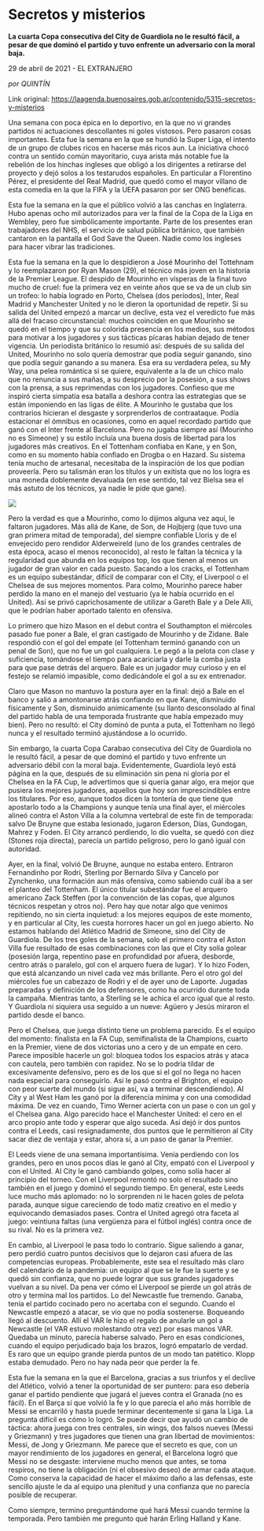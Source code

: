 # Secretos y misterios

**La cuarta Copa consecutiva del City de Guardiola no le resultó fácil, a pesar de que dominó el partido y tuvo enfrente un adversario con la moral baja.**

29 de abril de 2021 - EL EXTRANJERO

_por QUINTÍN_

Link original: https://laagenda.buenosaires.gob.ar/contenido/5315-secretos-y-misterios



Una semana con poca épica en lo deportivo, en la que no vi grandes partidos ni actuaciones descollantes ni goles vistosos. Pero pasaron cosas importantes. Esta fue la semana en la que se hundió la Super Liga, el intento de un grupo de clubes ricos en hacerse más ricos aun. La iniciativa chocó contra un sentido común mayoritario, cuya arista más notable fue la rebelión de los hinchas ingleses que obligó a los dirigentes a retirarse del proyecto y dejó solos a los testarudos españoles. En particular a Florentino Pérez, el presidente del Real Madrid, que quedó como el mayor villano de esta comedia en la que la FIFA y la UEFA pasaron por ser ONG benéficas.




Esta fue la semana en la que el público volvió a las canchas en Inglaterra. Hubo apenas ocho mil autorizados para ver la final de la Copa de la Liga en Wembley, pero fue simbólicamente importante. Parte de los presentes eran trabajadores del NHS, el servicio de salud pública británico, que también cantaron en la pantalla el God Save the Queen. Nadie como los ingleses para hacer vibrar las tradiciones.




Esta fue la semana en la que lo despidieron a José Mourinho del Tottehnam y lo reemplazaron por Ryan Mason (29), el técnico más joven en la historia de la Premier League. El despido de Mourinho en vísperas de la final tuvo mucho de cruel: fue la primera vez en veinte años que se va de un club sin un trofeo: lo había logrado en Porto, Chelsea (dos períodos), Inter, Real Madrid y Manchester United y no le dieron la oportunidad de repetir. Si su salida del United empezó a marcar un declive, esta vez el veredicto fue más allá del fracaso circunstancial: muchos coinciden en que Mourinho se quedó en el tiempo y que su colorida presencia en los medios, sus métodos para motivar a los jugadores y sus tácticas pícaras habían dejado de tener vigencia. Un periodista británico lo resumió así: después de su salida del United, Mourinho no solo quería demostrar que podía seguir ganando, sino que podía seguir ganando a su manera. Esa era su verdadera pelea, su My Way, una pelea romántica si se quiere, equivalente a la de un chico malo que no renuncia a sus mañas, a su desprecio por la posesión, a sus shows con la prensa, a sus reprimendas con los jugadores. Confieso que me inspiró cierta simpatía esa batalla a deshora contra las estrategias que se están imponiendo en las ligas de élite. A Mourinho le gustaba que los contrarios hicieran el desgaste y sorprenderlos de contraataque. Podía estacionar el ómnibus en ocasiones, como en aquel recordado partido que ganó con el Inter frente al Barcelona. Pero no jugaba siempre así (Mourinho no es Simeone) y su estilo incluía una buena dosis de libertad para los jugadores más creativos. En el Tottenham confiaba en Kane, y en Son, como en su momento había confiado en Drogba o en Hazard. Su sistema tenía mucho de artesanal, necesitaba de la inspiración de los que podían proveerla. Pero su talismán eran los títulos y un exitista que no los logra es una moneda doblemente devaluada (en ese sentido, tal vez Bielsa sea el más astuto de los técnicos, ya nadie le pide que gane).




[![](https://img.youtube.com/vi/vj4hdlbKMJY/0.jpg)](https://www.youtube.com/watch?v=vj4hdlbKMJY)




Pero la verdad es que a Mourinho, como lo dijimos alguna vez aquí, le faltaron jugadores. Más allá de Kane, de Son, de Hojbjerg (que tuvo una gran primera mitad de temporada), del siempre confiable Lloris y de el envejecido pero rendidor Alderweireld (uno de los grandes centrales de esta época, acaso el menos reconocido), al resto le faltan la técnica y la regularidad que abunda en los equipos top, los que tienen al menos un jugador de gran valor en cada puesto. Sacando a los cracks, el Tottenham es un equipo subestándar, difícil de comparar con el City, el Liverpool o el Chelsea de sus mejores momentos. Para colmo, Mourinho parece haber perdido la mano en el manejo del vestuario (ya le había ocurrido en el United). Así se privó caprichosamente de utilizar a Gareth Bale y a Dele Alli, que le podrían haber aportado talento en ofensiva.




Lo primero que hizo Mason en el debut contra el Southampton el miércoles pasado fue poner a Bale, el gran castigado de Mourinho y de Zidane. Bale respondió con el gol del empate (el Tottenham terminó ganando con un penal de Son), que no fue un gol cualquiera. Le pegó a la pelota con clase y suficiencia, tomándose el tiempo para acariciarla y darle la comba justa para que pase detrás del arquero. Bale es un jugador muy curioso y en el festejo se relamió impasible, como dedicándole el gol a su ex entrenador.




Claro que Mason no mantuvo la postura ayer en la final: dejó a Bale en el banco y salió a amontonarse atrás confiando en que Kane, disminuido físicamente y Son, disminuido anímicamente (su llanto desconsolado al final del partido habla de una temporada frustrante que había empezado muy bien). Pero no resultó: el City dominó de punta a puta, el Tottenham no llegó nunca y el resultado terminó ajustándose a lo ocurrido.




Sin embargo, la cuarta Copa Carabao consecutiva del City de Guardiola no le resultó fácil, a pesar de que dominó el partido y tuvo enfrente un adversario débil con la moral baja. Evidentemente, Guardiola leyó está página en la que, después de su eliminación sin pena ni gloria por el Chelsea en la FA Cup, le advertimos que si quería ganar algo, era mejor que pusiera los mejores jugadores, aquellos que hoy son imprescindibles entre los titulares. Por eso, aunque todos dicen la tontería de que tiene que apostarlo todo a la Champions y aunque tenía una final ayer, el miércoles alineó contra el Aston Villa a la columna vertebral de este fin de temporada: salvo De Bruyne que estaba lesionado, jugaron Ederson, Días, Gundogan, Mahrez y Foden. El City arrancó perdiendo, lo dio vuelta, se quedó con diez (Stones roja directa), parecía un partido peligroso, pero lo ganó igual con autoridad.




Ayer, en la final, volvió De Bruyne, aunque no estaba entero. Entraron Fernandinho por Rodri, Sterling por Bernardo Silva y Cancelo por Zynchenko, una formación aun más ofensiva, como sabiendo cuál iba a ser el planteo del Tottenham. El único titular subestándar fue el arquero americano Zack Steffen (por la convención de las copas, que algunos técnicos respetan y otros no). Pero hay que notar algo que venimos repitiendo, no sin cierta inquietud: a los mejores equipos de este momento, y en particular al City, les cuesta horrores hacer un gol en juego abierto. No estamos hablando del Atlético Madrid de Simeone, sino del City de Guardiola. De los tres goles de la semana, solo el primero contra el Aston Villa fue resultado de esas combinaciones con las que el City solía golear (posesión larga, repentino pase en profundidad por afuera, desborde, centro atrás o paralelo, gol con el arquero fuera de lugar). Y lo hizo Foden, que está alcanzando un nivel cada vez más brillante. Pero el otro gol del miércoles fue un cabezazo de Rodri y el de ayer uno de Laporte. Jugadas preparadas y definición de los defensores, como ha ocurrido durante toda la campaña. Mientras tanto, a Sterling se le achica el arco igual que al resto. Y Guardiola ni siquiera usa seguido a un nueve: Agüero y Jesús miraron el partido desde el banco.




Pero el Chelsea, que juega distinto tiene un problema parecido. Es el equipo del momento: finalista en la FA Cup, semifinalista de la Champions, cuarto en la Premier, viene de dos victorias uno a cero y de un empate en cero. Parece imposible hacerle un gol: bloquea todos los espacios atrás y ataca con cautela, pero también con rapidez. No se lo podría tildar de excesivamente defensivo, pero es de los que si el gol no llega no hacen nada especial para conseguirlo. Así le pasó contra el Brighton, el equipo con peor suerte del mundo (si sigue así, va a terminar descendiendo). Al City y al West Ham les ganó por la diferencia mínima y con una comodidad máxima. De vez en cuando, Timo Werner acierta con un pase o con un gol y el Chelsea gana. Algo parecido hace el Manchester United: el cero en el arco propio ante todo y esperar que algo suceda. Así dejó ir dos puntos contra el Leeds, casi resignadamente, dos puntos que le permitieron al City sacar diez de ventaja y estar, ahora sí, a un paso de ganar la Premier.




El Leeds viene de una semana importantísima. Venía perdiendo con los grandes, pero en unos pocos días le ganó al City, empató con el Liverpool y con el United. Al City le ganó cambiando golpes, como solía hacer al principio del torneo. Con el Liverpool remontó no solo el resultado sino también en el juego y dominó el segundo tiempo. En general, este Leeds luce mucho más aplomado: no lo sorprenden ni le hacen goles de pelota parada, aunque sigue careciendo de todo matiz creativo en el medio y equivocando demasiados pases. Contra el United agregó otra faceta al juego: veintiuna faltas (una vergüenza para el fútbol inglés) contra once de su rival. No es la primera vez.




En cambio, al Liverpool le pasa todo lo contrario. Sigue saliendo a ganar, pero perdió cuatro puntos decisivos que lo dejaron casi afuera de las competencias europeas. Probablemente, este sea el resultado más claro del calendario de la pandemia: un equipo al que se le fue la suerte y se quedó sin confianza, que no puede lograr que sus grandes jugadores vuelvan a su nivel. Da pena ver cómo el Liverpool se pierde un gol atrás de otro y termina mal los partidos. Lo del Newcastle fue tremendo. Ganaba, tenía el partido cocinado pero no acertaba con el segundo. Cuando el Newcastle empezó a atacar, se vio que no podía sostenerse. Boqueando llegó al descuento. Allí el VAR le hizo el regalo de anularle un gol a Newcastle (el VAR estuvo molestando otra vez) por esas manos VAR. Quedaba un minuto, parecía haberse salvado. Pero en esas condiciones, cuando el equipo perjudicado baja los brazos, logró empatarlo de verdad. Es raro que un equipo grande pierda puntos de un modo tan patético. Klopp estaba demudado. Pero no hay nada peor que perder la fe.




Esta fue la semana en la que el Barcelona, gracias a sus triunfos y el declive del Atlético, volvió a tener la oportunidad de ser puntero: para eso debería ganar el partido pendiente que jugará el jueves contra el Granada (no es fácil). En el Barça sí que volvió la fe y lo que parecía el año más horrible de Messi se encarriló y hasta puede terminar decentemente si gana la Liga. La pregunta difícil es cómo lo logró. Se puede decir que ayudó un cambio de táctica: ahora juega con tres centrales, sin wings, dos falsos nueves (Messi y Griezmann) y tres jugadores que tienen una gran libertad de movimientos: Messi, de Jong y Griezmann. Me parece que el secreto es que, con un mayor rendimiento de los jugadores en general, el Barcelona logró que Messi no se desgaste: interviene mucho menos que antes, se toma respiros, no tiene la obligación (ni el obsesivo deseo) de armar cada ataque. Como conserva la capacidad de hacer el máximo daño a las defensas, este sencillo ajuste le da al equipo una plenitud y una confianza que no parecía posible de recuperar.




Como siempre, termino preguntándome qué hará Messi cuando termine la temporada. Pero también me pregunto qué harán Erling Halland y Kane.



